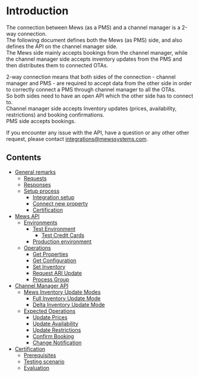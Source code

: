 # Introduction

The connection between Mews \(as a PMS\) and a channel manager is a 2-way connection.   
The following document defines both the Mews \(as PMS\) side, and also defines the API on the channel manager side.   
The Mews side mainly accepts bookings from the channel manager, while the channel manager side accepts inventory updates from the PMS and then distributes them to connected OTAs.

2-way connection means that both sides of the connection - channel manager and PMS - are required to accept data from the other side in order to correctly connect a PMS through channel manager to all the OTAs.  
So both sides need to have an open API which the other side has to connect to.  
Channel manager side accepts Inventory updates \(prices, availability, restrictions\) and booking confirmations.  
PMS side accepts bookings.

If you encounter any issue with the API, have a question or any other other request, please contact [integrations@mewssystems.com](mailto://integrations@mewssystems.com).

## Contents

* [General remarks](general-remarks.md)
  * [Requests](general-remarks.md#requests)
  * [Responses](general-remarks.md#responses)   
  * [Setup process](general-remarks.md#setup-process)
    * [Integration setup](general-remarks.md#integration-setup)
    * [Connect new property](general-remarks.md#connect-new-property)
    * [Certification](general-remarks.md#certification)
* [Mews API](mews-api.md#mews-api)
  * [Environments](mews-api.md#environments)
    * [Test Environment](mews-api.md#test-environment)
      * [Test Credit Cards](mews-api.md#test-credit-cards)
    * [Production environment](mews-api.md#production-environment)
  * [Operations](mews-api.md#operations)
    * [Get Properties](mews-api.md#get-properties)
    * [Get Configuration](mews-api.md#get-configuration)
    * [Set Inventory](mews-api.md#set-inventory)
    * [Request ARI Update](mews-api.md#request-ari-update)
    * [Process Group](mews-api.md#process-group)
* [Channel Manager API](channel-manager-api.md)
  * [Mews Inventory Update Modes](channel-manager-api.md#mews-inventory-update-modes)
    * [Full Inventory Update Mode](channel-manager-api.md#full-inventory-update-mode)
    * [Delta Inventory Update Mode](channel-manager-api.md#delta-inventory-update-mode)
  * [Expected Operations](channel-manager-api.md#expected-operations)
    * [Update Prices](channel-manager-api.md#update-prices)
    * [Update Availability](channel-manager-api.md#update-availability)
    * [Update Restrictions](channel-manager-api.md#update-restrictions)
    * [Confirm Booking](channel-manager-api.md#confirm-booking)
    * [Change Notification](channel-manager-api.md#change-notification)
* [Certification](certification.md)
  * [Prerequisites](certification.md#prerequisites)
  * [Testing scenario](certification.md#testing-scenario)
  * [Evaluation](certification.md#evaluation)


